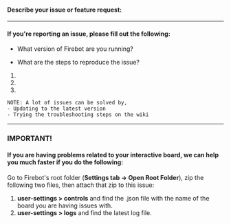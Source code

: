 #### Describe your issue or feature request:



-----------------------------------------------------------------------
#### If you're reporting an issue, please fill out the following:

- What version of Firebot are you running?


- What are the steps to reproduce the issue?
1)
2)
3)


```
NOTE: A lot of issues can be solved by,
- Updating to the latest version
- Trying the troubleshooting steps on the wiki
```
-----------------------------------------------------------------------
### IMPORTANT!
#### If you are having problems related to your interactive board, we can help you much faster if you do the following:

Go to Firebot's root folder (**Settings tab -> Open Root Folder**), zip the following two files, then attach that zip to this issue:
1) **user-settings > controls** and find the .json file with the name of the board you are having issues with.
2) **user-settings > logs** and find the latest log file.
